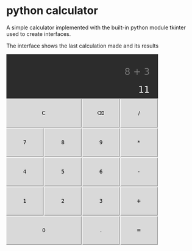 # python calculator

A simple calculator implemented with the built-in python module tkinter used to create interfaces.

The interface shows the last calculation made and its results

![alt text](https://github.com/DanielMSousa/python-calculator/blob/main/print.png?raw=true)
